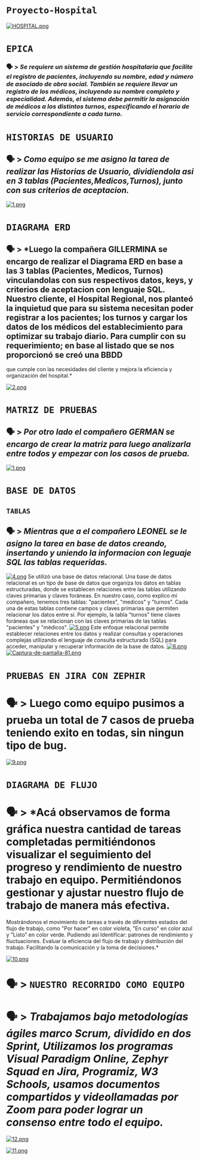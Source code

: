 # **`Proyecto-Hospital`**
[![HOSPITAL.png](https://i.postimg.cc/1zjxDMj2/HOSPITAL.png)](https://postimg.cc/JyZdL3m5) 

# **`EPICA`** 

###  🗣 > *Se requiere un sistema de gestión hospitalaria que facilite el registro de pacientes, incluyendo su nombre, edad y número de asociado de obra social. También se requiere llevar un registro de los médicos, incluyendo su nombre completo y especialidad. Además, el sistema debe permitir la asignación de médicos a los distintos turnos, especificando el horario de servicio correspondiente a cada turno.*


# **`HISTORIAS DE USUARIO`**
## 🗣 > *Como equipo se me asigno la tarea de realizar las Historias de Usuario, dividiendola asi en 3 tablas (Pacientes,Medicos,Turnos), junto con sus criterios de aceptacion.*

[![1.png](https://i.postimg.cc/cHKQJ72d/1.png)](https://postimg.cc/G8CB7Dbf)

# **`DIAGRAMA ERD`**
## 🗣 > *Luego la compañera GILLERMINA se encargo de realizar el Diagrama ERD en base a las 3 tablas (Pacientes, Medicos, Turnos) vinculandolas con sus respectivos datos, keys, y criterios de aceptacion con lenguaje SQL. Nuestro cliente, el Hospital Regional, nos planteó la inquietud que para su sistema necesitan poder registrar a los pacientes; los turnos y cargar los datos de los médicos del establecimiento para optimizar su trabajo diario. Para cumplir con su requerimiento; en base al listado que se nos proporcionó se creó una BBDD 
que cumple con las necesidades del cliente y mejora la eficiencia y organización del hospital.*

[![2.png](https://i.postimg.cc/PqLFZD85/2.png)](https://postimg.cc/v1szwczJ)

# **`MATRIZ DE PRUEBAS`**
## 🗣 > *Por otro lado el compañero GERMAN se encargo de crear la matriz para luego analizarla entre todos y empezar con los casos de prueba.*
[![1.png](https://i.postimg.cc/D0dBPdg1/1.png)](https://postimg.cc/q6qskKW7)

# **`BASE DE DATOS`**
## **`TABLAS`**
## 🗣 > *Mientras que a el compañero LEONEL se le asigno la tarea en base de datos creando, insertando y uniendo la informacion con leguaje SQL las tablas requeridas.*

[![4.png](https://i.postimg.cc/HWN6bzgD/4.png)](https://postimg.cc/s1pPrpxw)
Se utilizó una base de datos relacional. Una base de datos relacional es un tipo de base de datos que organiza los datos en tablas estructuradas, donde se establecen relaciones entre las tablas utilizando claves primarias y claves foráneas.
En nuestro caso, como explico mi compañero, tenemos tres tablas: "pacientes", "medicos" y "turnos". Cada una de estas tablas contiene campos y claves primarias que permiten relacionar los datos entre sí. Por ejemplo, la tabla "turnos" tiene claves foráneas que se relacionan con las claves primarias de las tablas "pacientes" y "médicos".
[![5.png](https://i.postimg.cc/Vs42bn7X/5.png)](https://postimg.cc/8sJZ2JgC)
Este enfoque relacional permite establecer relaciones entre los datos y realizar consultas y operaciones complejas utilizando el lenguaje de consulta estructurado (SQL) para acceder, manipular y recuperar información de la base de datos.
[![6.png](https://i.postimg.cc/769t0rNq/6.png)](https://postimg.cc/njs1f55W)
[![Captura-de-pantalla-81.png](https://i.postimg.cc/BZycyvbd/Captura-de-pantalla-81.png)](https://postimg.cc/Rq7HJ4cR)

# **`PRUEBAS EN JIRA CON ZEPHIR`**
# 🗣 > Luego como equipo pusimos a prueba un total de 7 casos de prueba teniendo exito en todas, sin ningun tipo de bug.

[![9.png](https://i.postimg.cc/28gqrbff/9.png)](https://postimg.cc/1fcRKztW)

# **`DIAGRAMA DE FLUJO`**

# 🗣 > *Acá observamos de forma gráfica nuestra cantidad de tareas completadas permitiéndonos visualizar el seguimiento del progreso y rendimiento de nuestro trabajo en equipo. Permitiéndonos gestionar y ajustar nuestro flujo de trabajo de manera más efectiva.
Mostrándonos el movimiento de tareas a través de diferentes estados del flujo de trabajo, como "Por hacer" en color violeta, "En curso" en color azul y "Listo” en color verde. 
Pudiendo así Identificar:
patrones de rendimiento y fluctuaciones.
Evaluar la eficiencia del flujo de trabajo y distribución del trabajo.
Facilitando la comunicación y la toma de decisiones.*

[![10.png](https://i.postimg.cc/J473Gd05/10.png)](https://postimg.cc/JtgHFxbs)
# 🗣 > **`NUESTRO RECORRIDO COMO EQUIPO`**
# 🗣 > *Trabajamos bajo metodologías ágiles marco Scrum, dividido en dos Sprint, Utilizamos los programas Visual Paradigm Online, Zephyr Squad en Jira, Programiz, W3 Schools, usamos documentos compartidos y videollamadas por Zoom para poder lograr un consenso entre todo el equipo.*
[![12.png](https://i.postimg.cc/cLgrhp5B/12.png)](https://postimg.cc/pmvWX6vm)

[![11.png](https://i.postimg.cc/JhDYp3yv/11.png)](https://postimg.cc/nsx1zDGG)

